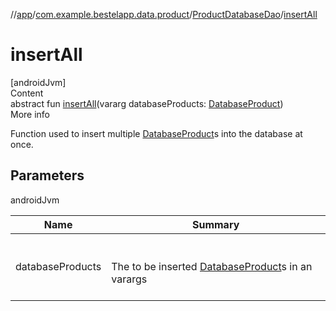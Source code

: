 //[app](../../index.md)/[com.example.bestelapp.data.product](../index.md)/[ProductDatabaseDao](index.md)/[insertAll](insert-all.md)



# insertAll  
[androidJvm]  
Content  
abstract fun [insertAll](insert-all.md)(vararg databaseProducts: [DatabaseProduct](../-database-product/index.md))  
More info  


Function used to insert multiple [DatabaseProduct](../-database-product/index.md)s into the database at once.



## Parameters  
  
androidJvm  
  
|  Name|  Summary| 
|---|---|
| <a name="com.example.bestelapp.data.product/ProductDatabaseDao/insertAll/#kotlin.Array[com.example.bestelapp.data.product.DatabaseProduct]/PointingToDeclaration/"></a>databaseProducts| <a name="com.example.bestelapp.data.product/ProductDatabaseDao/insertAll/#kotlin.Array[com.example.bestelapp.data.product.DatabaseProduct]/PointingToDeclaration/"></a><br><br>The to be inserted [DatabaseProduct](../-database-product/index.md)s in an varargs<br><br>
  
  



